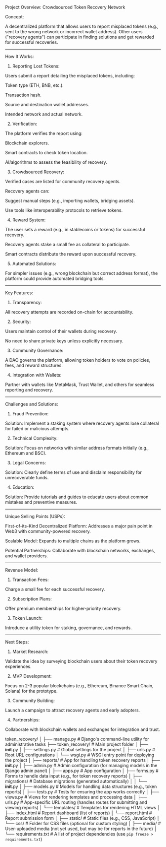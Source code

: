 Project Overview: Crowdsourced Token Recovery Network

Concept:

A decentralized platform that allows users to report misplaced tokens (e.g., sent to the wrong network or incorrect wallet address). Other users ("recovery agents") can participate in finding solutions and get rewarded for successful recoveries.


---

How It Works:

1. Reporting Lost Tokens:

Users submit a report detailing the misplaced tokens, including:

Token type (ETH, BNB, etc.).

Transaction hash.

Source and destination wallet addresses.

Intended network and actual network.




2. Verification:

The platform verifies the report using:

Blockchain explorers.

Smart contracts to check token location.

AI/algorithms to assess the feasibility of recovery.




3. Crowdsourced Recovery:

Verified cases are listed for community recovery agents.

Recovery agents can:

Suggest manual steps (e.g., importing wallets, bridging assets).

Use tools like interoperability protocols to retrieve tokens.




4. Reward System:

The user sets a reward (e.g., in stablecoins or tokens) for successful recovery.

Recovery agents stake a small fee as collateral to participate.

Smart contracts distribute the reward upon successful recovery.



5. Automated Solutions:

For simpler issues (e.g., wrong blockchain but correct address format), the platform could provide automated bridging tools.





---

Key Features:

1. Transparency:

All recovery attempts are recorded on-chain for accountability.



2. Security:

Users maintain control of their wallets during recovery.

No need to share private keys unless explicitly necessary.



3. Community Governance:

A DAO governs the platform, allowing token holders to vote on policies, fees, and reward structures.



4. Integration with Wallets:

Partner with wallets like MetaMask, Trust Wallet, and others for seamless reporting and recovery.





---

Challenges and Solutions:

1. Fraud Prevention:

Solution: Implement a staking system where recovery agents lose collateral for failed or malicious attempts.



2. Technical Complexity:

Solution: Focus on networks with similar address formats initially (e.g., Ethereum and BSC).



3. Legal Concerns:

Solution: Clearly define terms of use and disclaim responsibility for unrecoverable funds.



4. Education:

Solution: Provide tutorials and guides to educate users about common mistakes and preventive measures.





---

Unique Selling Points (USPs):

First-of-its-Kind Decentralized Platform: Addresses a major pain point in Web3 with community-powered recovery.

Scalable Model: Expands to multiple chains as the platform grows.

Potential Partnerships: Collaborate with blockchain networks, exchanges, and wallet providers.



---

Revenue Model:

1. Transaction Fees:

Charge a small fee for each successful recovery.



2. Subscription Plans:

Offer premium memberships for higher-priority recovery.



3. Token Launch:

Introduce a utility token for staking, governance, and rewards.





---

Next Steps:

1. Market Research:

Validate the idea by surveying blockchain users about their token recovery experiences.



2. MVP Development:

Focus on 2-3 popular blockchains (e.g., Ethereum, Binance Smart Chain, Solana) for the prototype.



3. Community Building:

Launch a campaign to attract recovery agents and early adopters.



4. Partnerships:

Collaborate with blockchain wallets and exchanges for integration and trust.




token_recovery/
│
├── manage.py              # Django's command-line utility for administrative tasks
├── token_recovery/        # Main project folder
│   ├── __init__.py
│   ├── settings.py        # Global settings for the project
│   ├── urls.py            # Root URL configurations
│   └── wsgi.py            # WSGI entry point for deploying the project
│
├── reports/               # App for handling token recovery reports
│   ├── __init__.py
│   ├── admin.py           # Admin configuration (for managing models in the Django admin panel)
│   ├── apps.py            # App configuration
│   ├── forms.py           # Forms to handle data input (e.g., for token recovery reports)
│   ├── migrations/        # Database migrations (generated automatically)
│   │   └── __init__.py
│   ├── models.py          # Models for handling data structures (e.g., token reports)
│   ├── tests.py           # Tests for ensuring the app works correctly
│   ├── views.py           # Views for rendering templates and processing data
│   ├── urls.py            # App-specific URL routing (handles routes for submitting and viewing reports)
│   └── templates/         # Templates for rendering HTML views
│       ├── index.html     # Report dashboard (list of reports)
│       └── report.html    # Report submission form
│
├── static/                # Static files (e.g., CSS, JavaScript)
│   └── css/               # Folder for CSS files (optional for custom styling)
│
├── media/                 # User-uploaded media (not yet used, but may be for reports in the future)
│
└── requirements.txt       # A list of project dependencies (use `pip freeze > requirements.txt`)

